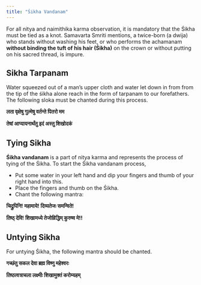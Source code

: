 ```yaml
---
title: "Śikha Vandanam"
---
```


For all nitya and naimithika karma observation, it is mandatory that the Śikha must be tied as a knot. Samavarta Smriti mentions, a twice-born (a dwija) who stands without washing his feet, or who performs the achamanam **without binding the tuft of his hair (Śikha)** on the crown or without putting on his sacred thread, is impure.

## Sikha Tarpanam

Water squeezed out of a man’s upper cloth and water let down in from from the tip of the śikha alone reach in the form of tarpanam to our forefathers. The following sloka must be chanted during this process.

**लता वृक्षेषु गुल्मेषु वर्तन्ते पितरो मम**

**तेषां आप्यायनार्थंतु इदं अस्तु शिखोदकं**

## Tying Sikha

**Śikha vandanam** is a part of nitya karma and represents the process of tying of the Śikha. To start the Śikha vandanam process,

- Put some water in your left hand and dip your fingers and thumb of your right hand into this.
- Place the fingers and thumb on the Śikha.
- Chant the following mantra:

**चिद्रुपिनि! महामाये! दिव्यतेजः समन्विते!**

**तिष्ठ् देवि! शिखामध्ये तेजोव्रिद्धिम् कुरुष्व मे!!**

## Untying Sikha

For untying Śikha, the following mantra should be chanted.

**गच्छंतु सकल देवा ब्रह्म विष्णु महेश्वरः**

**तिष्ठत्वत्राचला लक्ष्मीः शिखामुक्तं करोम्यहम्**